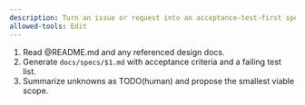 ```yaml
---
description: Turn an issue or request into an acceptance-test-first spec
allowed-tools: Edit
---
```

1) Read @README.md and any referenced design docs.
2) Generate `docs/specs/$1.md` with acceptance criteria and a failing test list.
3) Summarize unknowns as TODO(human) and propose the smallest viable scope.

